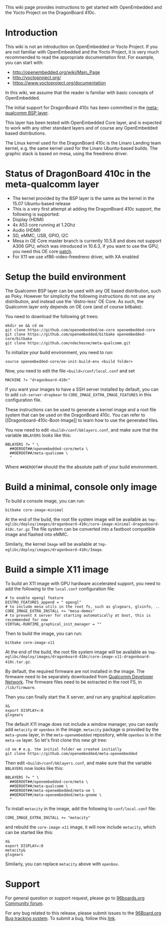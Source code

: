 This wiki page provides instructions to get started with OpenEmbedded and the Yocto Project on the DragonBoard 410c. 

# Introduction

This wiki is not an introduction on OpenEmbedded or Yocto Project. If you are not familiar with OpenEmbedded and the Yocto Project, it is very much recommended to read the appropriate documentation first. For example, you can start with:
* http://openembedded.org/wiki/Main_Page
* http://yoctoproject.org/
* https://www.yoctoproject.org/documentation

In this wiki, we assume that the reader is familiar with basic concepts of OpenEmbedded.

The initial support for DragonBoard 410c has been committed in the [meta-qualcomm BSP layer](https://github.com/ndechesne/meta-qualcomm).

This layer has been tested with OpenEmbedded Core layer, and is expected to work with any other standard layers and of course any OpenEmbedded based distributions.

The Linux kernel used for the DragonBoard 410c is the Linaro Landing team kernel, e.g. the same kernel used for the Linaro Ubuntu-based builds. The graphic stack is based on mesa, using the freedreno driver.

# Status of DragonBoard 410c in the meta-qualcomm layer

* The kernel provided by the BSP layer is the same as the kernel in the 15.07 Ubuntu-based release
* This is a very first attempt at adding the DragonBoard 410c support, the following is supported:
 * Display (HDMI)
 * 4x A53 core running at 1.2Ghz
 * Audio (HDMI)
 * SD, eMMC, USB, GPIO, I2C
* Mesa in OE Core master branch is currently 10.5.8 and does not support A306 GPU, which was introduced in 10.6.3, if you want to use the GPU, you need this OE core [patch](http://lists.openembedded.org/pipermail/openembedded-core/2015-August/108299.html).
* For X11 we use xf86-video-freedreno driver, with XA enabled

# Setup the build environment

The Qualcomm BSP layer can be used with any OE based distribution, such as Poky. However for simplicity the following instructions do not use any distribution, and instead use the 'distro-less' OE Core. As such, the Qualcomm layer only depends on OE core (and of course bitbake). 

You need to download the following git trees:

    mkdir oe && cd oe
    git clone https://github.com/openembedded/oe-core openembedded-core
    git clone https://github.com/openembedded/bitbake openembedded-core/bitbake
    git clone https://github.com/ndechesne/meta-qualcomm.git

To initialize your build environment, you need to run:

    source openembedded-core/oe-init-build-env <build folder>

Now, you need to edit the file `<build>/conf/local.conf` and set

    MACHINE ?= "dragonboard-410c"

If you want your images to have a SSH server installed by default, you can to add `ssh-server-dropbear` to `CORE_IMAGE_EXTRA_IMAGE_FEATURES` in this configuration file.

These instructions can be used to generate a kernel image and a root file system that can be used on the DragonBoard 410c. You can refer to [[Dragonboard-410c-Boot-Image]] to learn how to use the generated files.

You now need to edit `<build>/conf/bblayers.conf`, and make sure that the variable `BBLAYERS` looks like this:

    BBLAYERS ?= " \
      ##OEROOT##/openembedded-core/meta \
      ##OEROOT##/meta-qualcomm \
      "

Where `##OEROOT##` should the the absolute path of your build environment.

# Build a minimal, console only image

To build a console image, you can run:

    bitbake core-image-minimal

At the end of the build, the root file system image will be available as `tmp-eglibc/deploy/images/dragonboard-410c/core-image-minimal-dragonboard-410c.tar.gz` The file system can be converted into a fastboot compatible image and flashed into eMMC.

Similarly, the kernel `Image` will be available at `tmp-eglibc/deploy/images/dragonboard-410c/Image`.

# Build a simple X11 image

To build an X11 image with GPU hardware accelerated support, you need to add the following to the `local.conf` configuration file:

    # to enable opengl feature
    DISTRO_FEATURES_append = " opengl"
    # to include mesa utils in the root fs, such as glxgears, glxinfo, ..
    CORE_IMAGE_EXTRA_INSTALL += "mesa-demos"
    # to prevent X server for starting automatically at boot, this is recommended for now
    VIRTUAL-RUNTIME_graphical_init_manager = ""

Then to build the image, you can run:

    bitbake core-image-x11

At the end of the build, the root file system image will be available as `tmp-eglibc/deploy/images/dragonboard-410c/core-image-x11-dragonboard-410c.tar.gz`.

By default, the required firmware are not installed in the image. The firmware need to be separately downloaded from [Qualcomm Developer Network](https://developer.qualcomm.com/download/linux-ubuntu-board-support-package-v1.zip). The firmware files need to be extracted in the root FS, in `/lib/firmware`.

Then you can finally start the X server, and run any graphical application:

    X&
    export DISPLAY=:0
    glxgears

The default X11 image does not include a window manager, you can easily add `metacity` or `openbox` in the image. `metacity` package is provided by the `meta-gnome` layer, in the `meta-openembedded` repository, while `openbox` is in the `meta-oe` layer. So let's first clone this new git tree:

    cd oe # e.g. the initial folder we created initially
    git clone https://github.com/openembedded/meta-openembedded

Then edit `<build>/conf/bblayers.conf`, and make sure that the variable `BBLAYERS` now looks like this:

    BBLAYERS ?= " \
      ##OEROOT##/openembedded-core/meta \
      ##OEROOT##/meta-qualcomm \
      ##OEROOT##/meta-openembedded/meta-oe \
      ##OEROOT##/meta-openembedded/meta-gnome \
      "

To install `metacity` in the image, add the following to `conf/local.conf` file:

    CORE_IMAGE_EXTRA_INSTALL += "metacity"

and rebuild the `core-image-x11` image, it will now include `metacity`, which can be started like this:

    X&
    export DISPLAY=:0
    metacity&
    glxgears

Similarly, you can replace `metacity` above with `openbox`.

# Support

For general question or support request, please go to [96boards.org Community forum](https://www.96boards.org/forums/forum/products/dragonboard410c/).

For any bug related to this release, please submit issues to the [96Board.org Bug tracking system](https://bugs.96boards.org/). To submit a bug, follow this [link](https://bugs.96boards.org/enter_bug.cgi?product=Dragonboard%20410c).